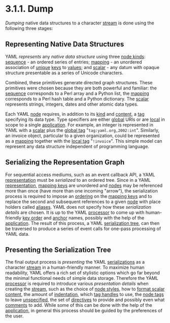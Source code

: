 # 3.1.1. Dump

*Dumping* native data structures to a character [stream](https://yaml.org/spec/1.2.2/#streams) is done using the following three stages:

## Representing Native Data Structures

YAML *represents* any *native data structure* using three [node kinds](https://yaml.org/spec/1.2.2/#nodes): [sequence](https://yaml.org/spec/1.2.2/#sequence) - an ordered series of entries; [mapping](https://yaml.org/spec/1.2.2/#mapping) - an unordered association of [unique](https://yaml.org/spec/1.2.2/#node-comparison) [keys](https://yaml.org/spec/1.2.2/#nodes) to [values](https://yaml.org/spec/1.2.2/#nodes); and [scalar](https://yaml.org/spec/1.2.2/#scalar) - any datum with opaque structure presentable as a series of Unicode characters.

Combined, these primitives generate directed graph structures. These primitives were chosen because they are both powerful and familiar: the [sequence](https://yaml.org/spec/1.2.2/#sequence) corresponds to a Perl array and a Python list, the [mapping](https://yaml.org/spec/1.2.2/#mapping) corresponds to a Perl hash table and a Python dictionary. The [scalar](https://yaml.org/spec/1.2.2/#scalar) represents strings, integers, dates and other atomic data types.

Each YAML [node](https://yaml.org/spec/1.2.2/#nodes) requires, in addition to its [kind](https://yaml.org/spec/1.2.2/#nodes) and [content](https://yaml.org/spec/1.2.2/#nodes), a [tag](https://yaml.org/spec/1.2.2/#tags) specifying its data type. Type specifiers are either [global](https://yaml.org/spec/1.2.2/#tags) URIs or are [local](https://yaml.org/spec/1.2.2/#tags) in scope to a single [application](https://yaml.org/spec/1.2.2/#processes-and-models). For example, an integer is represented in YAML with a [scalar](https://yaml.org/spec/1.2.2/#scalar) plus the [global tag](https://yaml.org/spec/1.2.2/#tags) "`tag:yaml.org,2002:int`". Similarly, an invoice object, particular to a given organization, could be represented as a [mapping](https://yaml.org/spec/1.2.2/#mapping) together with the [local tag](https://yaml.org/spec/1.2.2/#tags) "`!invoice`". This simple model can represent any data structure independent of programming language.

## Serializing the Representation Graph

For sequential access mediums, such as an event callback API, a YAML [representation](https://yaml.org/spec/1.2.2/#representation-graph) must be *serialized* to an ordered tree. Since in a YAML [representation](https://yaml.org/spec/1.2.2/#representation-graph), [mapping keys](https://yaml.org/spec/1.2.2/#nodes) are unordered and [nodes](https://yaml.org/spec/1.2.2/#nodes) may be referenced more than once (have more than one incoming "arrow"), the serialization process is required to impose an [ordering](https://yaml.org/spec/1.2.2/#mapping-key-order) on the [mapping keys](https://yaml.org/spec/1.2.2/#nodes) and to replace the second and subsequent references to a given [node](https://yaml.org/spec/1.2.2/#nodes) with place holders called [aliases](https://yaml.org/spec/1.2.2/#anchors-and-aliases). YAML does not specify how these *serialization details* are chosen. It is up to the YAML [processor](https://yaml.org/spec/1.2.2/#processes-and-models) to come up with human-friendly [key order](https://yaml.org/spec/1.2.2/#mapping-key-order) and [anchor](https://yaml.org/spec/1.2.2/#anchors-and-aliases) names, possibly with the help of the [application](https://yaml.org/spec/1.2.2/#processes-and-models). The result of this process, a YAML [serialization tree](https://yaml.org/spec/1.2.2/#serialization-tree), can then be traversed to produce a series of event calls for one-pass processing of YAML data.

## Presenting the Serialization Tree

The final output process is *presenting* the YAML [serializations](https://yaml.org/spec/1.2.2/#serialization-tree) as a character [stream](https://yaml.org/spec/1.2.2/#streams) in a human-friendly manner. To maximize human readability, YAML offers a rich set of stylistic options which go far beyond the minimal functional needs of simple data storage. Therefore the YAML [processor](https://yaml.org/spec/1.2.2/#processes-and-models) is required to introduce various *presentation details* when creating the [stream](https://yaml.org/spec/1.2.2/#streams), such as the choice of [node styles](https://yaml.org/spec/1.2.2/#node-styles), how to [format scalar content](https://yaml.org/spec/1.2.2/#scalar-formats), the amount of [indentation](https://yaml.org/spec/1.2.2/#indentation-spaces), which [tag handles](https://yaml.org/spec/1.2.2/#tag-handles) to use, the [node tags](https://yaml.org/spec/1.2.2/#node-tags) to leave [unspecified](https://yaml.org/spec/1.2.2/#resolved-tags), the set of [directives](https://yaml.org/spec/1.2.2/#directives) to provide and possibly even what [comments](https://yaml.org/spec/1.2.2/#comments) to add. While some of this can be done with the help of the [application](https://yaml.org/spec/1.2.2/#processes-and-models), in general this process should be guided by the preferences of the user.